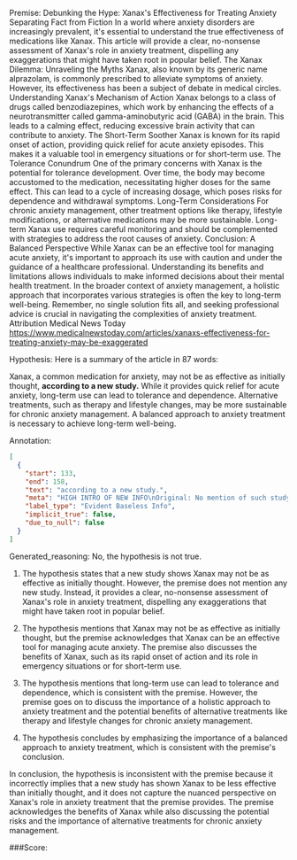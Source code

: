 
Premise:
Debunking the Hype: Xanax's Effectiveness for Treating Anxiety
Separating Fact from Fiction
In a world where anxiety disorders are increasingly prevalent, it's essential to understand the true effectiveness of medications like Xanax. This article will provide a clear, no-nonsense assessment of Xanax's role in anxiety treatment, dispelling any exaggerations that might have taken root in popular belief.
The Xanax Dilemma: Unraveling the Myths
Xanax, also known by its generic name alprazolam, is commonly prescribed to alleviate symptoms of anxiety. However, its effectiveness has been a subject of debate in medical circles.
Understanding Xanax's Mechanism of Action
Xanax belongs to a class of drugs called benzodiazepines, which work by enhancing the effects of a neurotransmitter called gamma-aminobutyric acid (GABA) in the brain. This leads to a calming effect, reducing excessive brain activity that can contribute to anxiety.
The Short-Term Soother
Xanax is known for its rapid onset of action, providing quick relief for acute anxiety episodes. This makes it a valuable tool in emergency situations or for short-term use.
The Tolerance Conundrum
One of the primary concerns with Xanax is the potential for tolerance development. Over time, the body may become accustomed to the medication, necessitating higher doses for the same effect. This can lead to a cycle of increasing dosage, which poses risks for dependence and withdrawal symptoms.
Long-Term Considerations
For chronic anxiety management, other treatment options like therapy, lifestyle modifications, or alternative medications may be more sustainable. Long-term Xanax use requires careful monitoring and should be complemented with strategies to address the root causes of anxiety.
Conclusion: A Balanced Perspective
While Xanax can be an effective tool for managing acute anxiety, it's important to approach its use with caution and under the guidance of a healthcare professional. Understanding its benefits and limitations allows individuals to make informed decisions about their mental health treatment.
In the broader context of anxiety management, a holistic approach that incorporates various strategies is often the key to long-term well-being. Remember, no single solution fits all, and seeking professional advice is crucial in navigating the complexities of anxiety treatment.
Attribution
Medical News Today
https://www.medicalnewstoday.com/articles/xanaxs-effectiveness-for-treating-anxiety-may-be-exaggerated

Hypothesis:
Here is a summary of the article in 87 words:

Xanax, a common medication for anxiety, may not be as effective as initially thought, **according to a new study.** While it provides quick relief for acute anxiety, long-term use can lead to tolerance and dependence. Alternative treatments, such as therapy and lifestyle changes, may be more sustainable for chronic anxiety management. A balanced approach to anxiety treatment is necessary to achieve long-term well-being.

Annotation:
```json
[
  {
    "start": 133,
    "end": 158,
    "text": "according to a new study.",
    "meta": "HIGH INTRO OF NEW INFO\nOriginal: No mention of such study\nGenerative: \"...according to a new study.\"",
    "label_type": "Evident Baseless Info",
    "implicit_true": false,
    "due_to_null": false
  }
]
```

Generated_reasoning:
No, the hypothesis is not true.

1. The hypothesis states that a new study shows Xanax may not be as effective as initially thought. However, the premise does not mention any new study. Instead, it provides a clear, no-nonsense assessment of Xanax's role in anxiety treatment, dispelling any exaggerations that might have taken root in popular belief.

2. The hypothesis mentions that Xanax may not be as effective as initially thought, but the premise acknowledges that Xanax can be an effective tool for managing acute anxiety. The premise also discusses the benefits of Xanax, such as its rapid onset of action and its role in emergency situations or for short-term use.

3. The hypothesis mentions that long-term use can lead to tolerance and dependence, which is consistent with the premise. However, the premise goes on to discuss the importance of a holistic approach to anxiety treatment and the potential benefits of alternative treatments like therapy and lifestyle changes for chronic anxiety management.

4. The hypothesis concludes by emphasizing the importance of a balanced approach to anxiety treatment, which is consistent with the premise's conclusion.

In conclusion, the hypothesis is inconsistent with the premise because it incorrectly implies that a new study has shown Xanax to be less effective than initially thought, and it does not capture the nuanced perspective on Xanax's role in anxiety treatment that the premise provides. The premise acknowledges the benefits of Xanax while also discussing the potential risks and the importance of alternative treatments for chronic anxiety management.

###Score:
